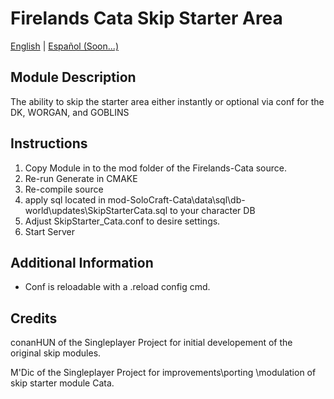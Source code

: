 # Firelands Cata Skip Starter Area

[English](README.md) | [Español (Soon...)]()


## Module Description

The ability to skip the starter area either instantly or optional via conf for the DK, WORGAN, and GOBLINS

## Instructions

1) Copy Module in to the mod folder of the Firelands-Cata source.
2) Re-run Generate in CMAKE
3) Re-compile source
4) apply sql located in mod-SoloCraft-Cata\data\sql\db-world\updates\SkipStarterCata.sql to your character DB
5) Adjust SkipStarter_Cata.conf to desire settings.
6) Start Server   

## Additional Information
- Conf is reloadable with a .reload config cmd.
  
## Credits

conanHUN of the Singleplayer Project for initial developement of the original skip modules.

M'Dic of the Singleplayer Project for improvements\porting \modulation of skip starter module Cata.
